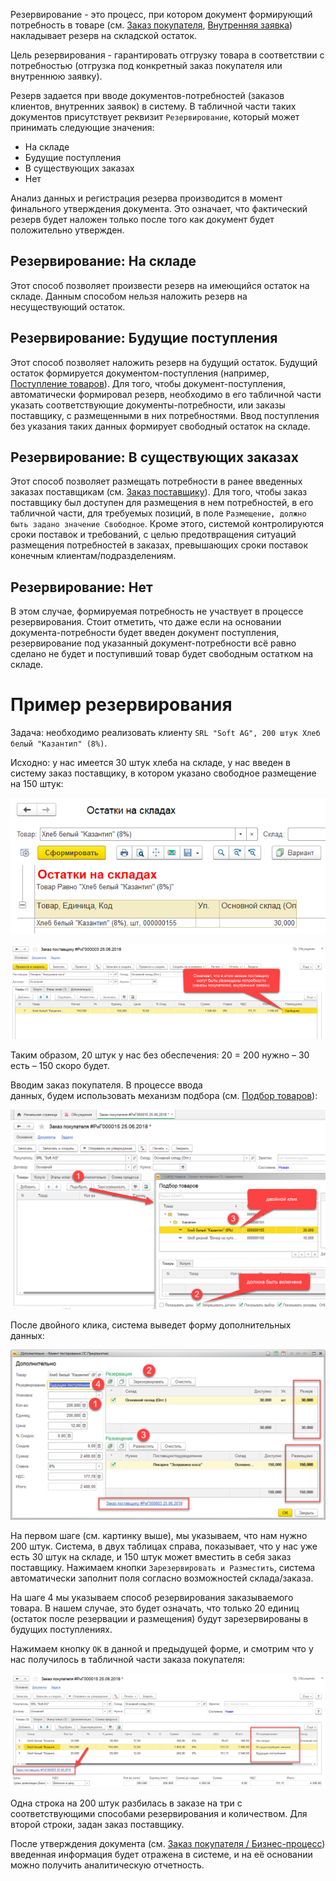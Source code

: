 Резервирование - это процесс, при котором документ формирующий потребность в товаре (см. [Заказ покупателя](/d/SalesOrder), [Внутренняя заявка](/d/InternalOrder)) накладывает резерв на складской остаток.

Цель резервирования - гарантировать отгрузку товара в соответствии с потребностью (отгрузка под конкретный заказ покупателя или внутреннюю заявку).

Резерв задается при вводе документов-потребностей (заказов клиентов, внутренних заявок) в систему. В табличной части таких документов присутствует реквизит `Резервирование`, который может принимать следующие значения:

*   На складе
*   Будущие поступления
*   В существующих заказах
*   Нет

Анализ данных и регистрация резерва производится в момент финального утверждения документа. Это означает, что фактический резерв будет наложен только после того как документ будет положительно утвержден.

## Резервирование: На складе

Этот способ позволяет произвести резерв на имеющийся остаток на складе. Данным способом нельзя наложить резерв на несуществующий остаток.

## Резервирование: Будущие поступления

Этот способ позволяет наложить резерв на будущий остаток. Будущий остаток формируется документом-поступления (например, [Поступление товаров](/d/VendorInvoice)). Для того, чтобы документ-поступления, автоматически формировал резерв, необходимо в его табличной части указать соответствующие документы-потребности, или заказы поставщику, с размещенными в них потребностями. Ввод поступления без указания таких данных формирует свободный остаток на складе.

## Резервирование: В существующих заказах

Этот способ позволяет размещать потребности в ранее введенных заказах поставщикам (см. [Заказ поставщику](/d/PurchaseOrder)). Для того, чтобы заказ поставщику был доступен для размещения в нем потребностей, в его табличной части, для требуемых позиций, в поле `Размещение, должно быть задано значение Свободное`. Кроме этого, системой контролируются сроки поставок и требований, с целью предотвращения ситуаций размещения потребностей в заказах, превышающих сроки поставок конечным клиентам/подразделениям.

## Резервирование: Нет

В этом случае, формируемая потребность не участвует в процессе резервирования. Стоит отметить, что даже если на основании документа-потребности будет введен документ поступления, резервирование под указанный документ-потребности всё равно сделано не будет и поступивший товар будет свободным остатком на складе.

# Пример резервирования

Задача: необходимо реализовать клиенту `SRL "Soft AG", 200 штук Хлеб белый "Казантип" (8%)`.

Исходно: у нас имеется 30 штук хлеба на складе, у нас введен в систему заказ поставщику, в котором указано свободное размещение на 150 штук:

![](img/2018_06_25_17_26_001.png)

![](img/2018_06_25_17_32_202.png)

Таким образом, 20 штук у нас без обеспечения: 20 = 200 нужно – 30 есть – 150 скоро будет.

Вводим заказ покупателя. В процессе ввода данных, будем использовать механизм подбора (см. [Подбор товаров](/p/Items)):

![](img/2018_06_25_17_50_274.png)

После двойного клика, система выведет форму дополнительных данных:

![](img/2018_06_25_17_54_435.png)

На первом шаге (см. картинку выше), мы указываем, что нам нужно 200 штук. Система, в двух таблицах справа, показывает, что у нас уже есть 30 штук на складе, и 150 штук может вместить в себя заказ поставщику. Нажимаем кнопки `Зарезервировать и Разместить`, система автоматически заполнит поля согласно возможностей склада/заказа.

На шаге 4 мы указываем способ резервирования заказываемого товара. В нашем случае, это будет означать, что только 20 единиц (остаток после резервации и размещения) будут зарезервированы в будущих поступлениях.

Нажимаем кнопку `ОК` в данной и предыдущей форме, и смотрим что у нас получилось в табличной части заказа покупателя:

![](img/2018_06_25_18_06_046.png)

Одна строка на 200 штук разбилась в заказе на три с соответствующими способами резервирования и количеством. Для второй строки, задан заказ поставщику.

После утверждения документа (см. [Заказ покупателя / Бизнес-процесс](/d/SalesOrder#Process)) введенная информация будет отражена в системе, и на её основании можно получить аналитическую отчетность.